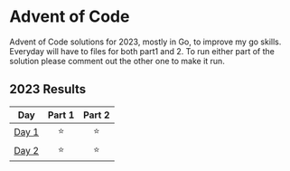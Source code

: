 # Advent of Code

Advent of Code solutions for 2023, mostly in Go, to improve my go skills. Everyday will have to files for both part1 and 2. To run either part of the solution please comment out the other one to make it run.


<!--- advent_readme_stars table --->
## 2023 Results

| Day | Part 1 | Part 2 |
| :---: | :---: | :---: |
| [Day 1](https://adventofcode.com/2023/day/1) | ⭐ | ⭐ |
| [Day 2](https://adventofcode.com/2023/day/2) | ⭐ | ⭐ |
<!--- advent_readme_stars table --->
